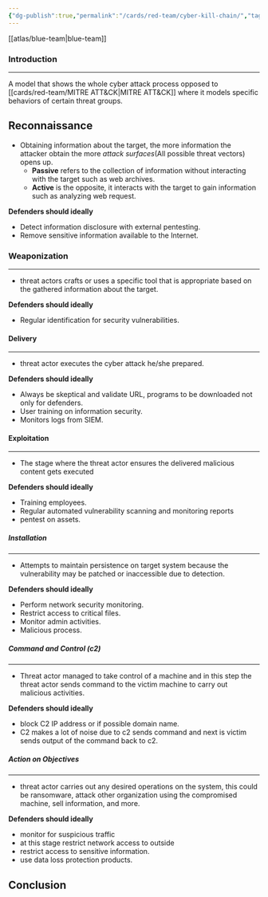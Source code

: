 ```yaml
---
{"dg-publish":true,"permalink":"/cards/red-team/cyber-kill-chain/","tags":["sunday","template"]}
---
```


[[atlas/blue-team\|blue-team]]
### Introduction 
---
A model that shows the whole cyber attack process opposed to [[cards/red-team/MITRE ATT&CK\|MITRE ATT&CK]] where it models specific behaviors of certain threat groups.
## Reconnaissance

- Obtaining information about the target, the more information the attacker obtain the more _attack surfaces_(All possible threat vectors) opens up.
	- **Passive** refers to the collection of information without interacting with the target such as web archives.
	- **Active** is the opposite, it interacts with the target to gain information such as analyzing web request.

**Defenders should ideally**
- Detect information disclosure with external pentesting.
- Remove sensitive information available to the Internet.
### Weaponization
---
- threat actors crafts or uses a specific tool that is appropriate based on the gathered information about the target.

**Defenders should ideally**
- Regular identification for security vulnerabilities.
#### Delivery
---
- threat actor executes the cyber attack he/she prepared.

**Defenders should ideally**
- Always be skeptical and validate URL, programs to be downloaded not only for defenders.
- User training on information security.
- Monitors logs from SIEM.

#### Exploitation
---
- The stage where the threat actor ensures the delivered malicious content gets executed

**Defenders should ideally**
- Training employees.
- Regular automated vulnerability scanning and monitoring reports
- pentest on assets.
##### Installation
---
- Attempts to maintain persistence on target system because the vulnerability may be patched or inaccessible due to detection.

**Defenders should ideally**
- Perform network security monitoring.
- Restrict access to critical files.
- Monitor admin activities.
- Malicious process.

##### Command and Control (c2)
---
- Threat actor managed to take control of a machine and in this step the threat actor sends command to the victim machine to carry out malicious activities.

**Defenders should ideally**
- block C2 IP address or if possible domain name.
- C2 makes a lot of noise due to c2 sends command and next is  victim sends output of the command back to c2.
##### Action on Objectives
---
- threat actor carries out any desired operations on the system, this could be ransomware, attack other organization using the compromised machine, sell information, and more.

**Defenders should ideally**
- monitor for suspicious traffic
- at this stage restrict network access to outside
- restrict access to sensitive information.
- use data loss protection products.
## Conclusion




